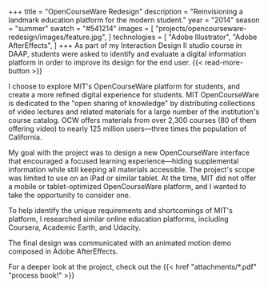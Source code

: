 +++
title = "OpenCourse&shy;Ware Redesign"
description = "Reinvisioning a landmark education platform for the modern student."
year = "2014"
season = "summer"
swatch = "#541214"
images = [
	"projects/opencourseware-redesign/images/feature.jpg",
]
technologies = [
	"Adobe Illustrator",
	"Adobe AfterEffects",
]
+++
As part of my Interaction Design II studio course in DAAP, students were asked to identify and evaluate a digital information platform in order to improve its design for the end user. {{< read-more-button >}}

I choose to explore MIT's OpenCourse&shy;Ware platform for students, and create a more refined digital experience for students. MIT OpenCourse&shy;Ware is dedicated to the "open sharing of knowledge" by distributing collections of video lectures and related materials for a large number of the institution's course catalog. OCW offers materials from over 2,300 courses (80 of them offering video) to nearly 125 million users—three times the population of California.

My goal with the project was to design a new OpenCourse&shy;Ware interface that encouraged a focused learning experience—hiding supplemental information while still keeping all materials accessible. The project's scope was limited to use on an iPad or similar tablet. At the time, MIT did not offer a mobile or tablet-optimized OpenCourse&shy;Ware platform, and I wanted to take the opportunity to consider one.

To help identify the unique requirements and shortcomings of MIT's platform, I researched similar online education platforms, including Coursera, Academic Earth, and Udacity.

The final design was communicated with an animated motion demo composed in Adobe AfterEffects.

For a deeper look at the project, check out the {{< href "attachments/*.pdf" "process book!" >}}

